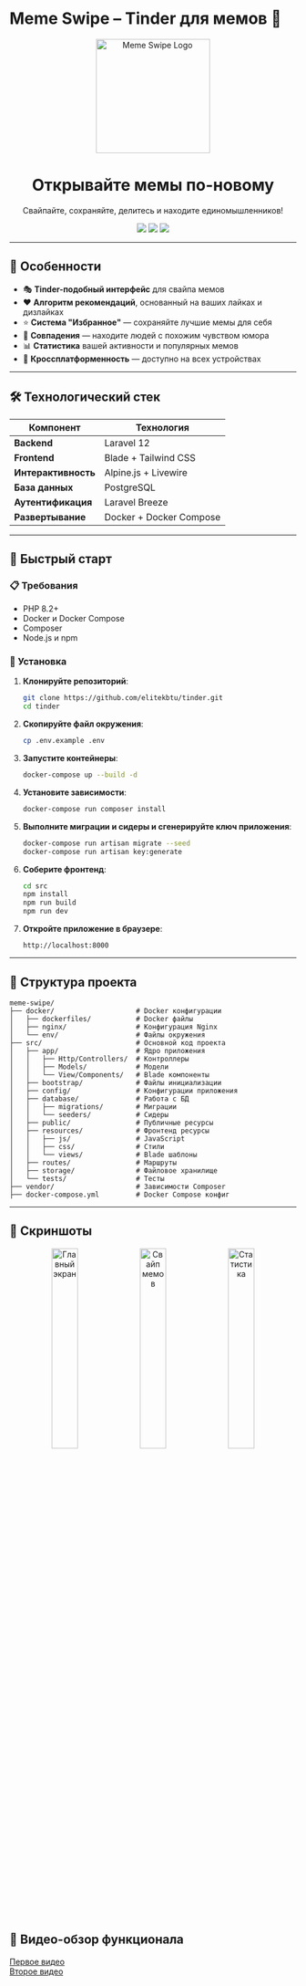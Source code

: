 # Meme Swipe – Tinder для мемов 🚀

<div align="center">
  <img src="https://media.giphy.com/media/Ln2dAW9oycjgmTpjX9/giphy.gif" width="200" alt="Meme Swipe Logo" />
  <h1>Открывайте мемы по-новому</h1>
  <p>Свайпайте, сохраняйте, делитесь и находите единомышленников!</p>

<a href="https://laravel.com"><img src="https://img.shields.io/badge/Laravel-FF2D20?style=for-the-badge&logo=laravel&logoColor=white" /></a>
<a href="https://www.docker.com/"><img src="https://img.shields.io/badge/Docker-2496ED?style=for-the-badge&logo=docker&logoColor=white" /></a>
<a href="https://tailwindcss.com/"><img src="https://img.shields.io/badge/Tailwind_CSS-38B2AC?style=for-the-badge&logo=tailwind-css&logoColor=white" /></a>
</div>

---

## 🌟 Особенности

- 🎭 **Tinder-подобный интерфейс** для свайпа мемов
- ❤️ **Алгоритм рекомендаций**, основанный на ваших лайках и дизлайках
- ⭐ **Система "Избранное"** — сохраняйте лучшие мемы для себя
- 🤝 **Совпадения** — находите людей с похожим чувством юмора
- 📊 **Статистика** вашей активности и популярных мемов
- 📱 **Кроссплатформенность** — доступно на всех устройствах

---

## 🛠 Технологический стек

| Компонент       | Технология              |
|-----------------|-------------------------|
| **Backend**     | Laravel 12              |
| **Frontend**    | Blade + Tailwind CSS    |
| **Интерактивность** | Alpine.js + Livewire    |
| **База данных** | PostgreSQL              |
| **Аутентификация** | Laravel Breeze          |
| **Развертывание** | Docker + Docker Compose |

---

## 🚀 Быстрый старт

### 📋 Требования

- PHP 8.2+
- Docker и Docker Compose
- Composer
- Node.js и npm

### 🔧 Установка

1. **Клонируйте репозиторий**:
    ```bash
    git clone https://github.com/elitekbtu/tinder.git
    cd tinder
    ```

2. **Скопируйте файл окружения**:
    ```bash
    cp .env.example .env
    ```

3. **Запустите контейнеры**:
    ```bash
    docker-compose up --build -d
    ```

4. **Установите зависимости**:
    ```bash
    docker-compose run composer install
    ```

5. **Выполните миграции и сидеры и сгенерируйте ключ приложения**:
    ```bash
   docker-compose run artisan migrate --seed
    docker-compose run artisan key:generate
    ```

6. **Соберите фронтенд**:
    ```bash
    cd src
    npm install 
    npm run build
    npm run dev
    ```

7. **Откройте приложение в браузере**:
    ```
    http://localhost:8000
    ```

---

## 📁 Структура проекта

```plaintext
meme-swipe/
├── docker/                    # Docker конфигурации
│   ├── dockerfiles/           # Docker файлы
│   ├── nginx/                 # Конфигурация Nginx
│   └── env/                   # Файлы окружения
├── src/                       # Основной код проекта
│   ├── app/                   # Ядро приложения
│   │   ├── Http/Controllers/  # Контроллеры 
│   │   ├── Models/            # Модели 
│   │   └── View/Components/   # Blade компоненты 
│   ├── bootstrap/             # Файлы инициализации 
│   ├── config/                # Конфигурации приложения 
│   ├── database/              # Работа с БД
│   │   ├── migrations/        # Миграции 
│   │   └── seeders/           # Сидеры 
│   ├── public/                # Публичные ресурсы 
│   ├── resources/             # Фронтенд ресурсы
│   │   ├── js/                # JavaScript 
│   │   ├── css/               # Стили
│   │   └── views/             # Blade шаблоны 
│   ├── routes/                # Маршруты 
│   ├── storage/               # Файловое хранилище 
│   └── tests/                 # Тесты 
├── vendor/                    # Зависимости Composer
├── docker-compose.yml         # Docker Compose конфиг
```

---

## 🎨 Скриншоты

<div align="center">
  <img src="https://drive.google.com/file/d/1QvjccoDHLunGZ3TWGdc3_Nwy4LuITBeE/view?usp=sharing" width="30%" alt="Главный экран" />
  <img src="https://drive.google.com/file/d/1RAtgMpPeXPX3gCkMJ9gBr8fdZ499HFNF/view?usp=sharing" width="30%" alt="Свайп мемов" />
  <img src="https://drive.google.com/file/d/1u8VHVbKpQvNgS_uaiyOZ1m3PnLzdBA3y/view?usp=sharing" width="30%" alt="Статистика" />
</div>

## 🎨 Видео-обзор функционала

[Первое видео](https://www.loom.com/share/96b7191542a34809af41022b87de905f?sid=ad82eae5-0b7e-4120-af85-91e7f33b47a6)  
[Второе видео](https://www.loom.com/share/ddc8709e34904fd7a1063f251b43da1b?sid=6d395a2f-92fb-4ebf-b34f-b7e56db3d951)